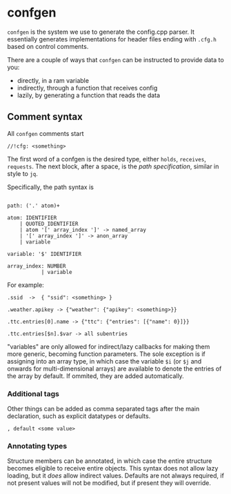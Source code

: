# confgen
 
`confgen` is the system we use to generate the config.cpp parser. It essentially generates implementations for header files ending with `.cfg.h` based
on control comments.

There are a couple of ways that `confgen` can be instructed to provide data to you:

- directly, in a ram variable
- indirectly, through a function that receives config
- lazily, by generating a function that reads the data

## Comment syntax

All `confgen` comments start

```
//!cfg: <something>
```

The first word of a confgen is the desired type, either `holds`, `receives`, `requests`. The next block, after a space, is the _path specification_, similar in
style to `jq`.

Specifically, the path syntax is

```ebnf

path: ('.' atom)+

atom: IDENTIFIER
    | QUOTED_IDENTIFIER
    | atom '[' array_index ']' -> named_array
    | '[' array_index ']' -> anon_array
    | variable

variable: '$' IDENTIFIER

array_index: NUMBER
           | variable

```

For example:

```
.ssid  ->  { "ssid": <something> }

.weather.apikey -> {"weather": {"apikey": <something>}}

.ttc.entries[0].name -> {"ttc": {"entries": [{"name": 0}]}}

.ttc.entries[$n].$var -> all subentries
```

"variables" are only allowed for indirect/lazy callbacks for making them more generic, becoming function parameters. The sole exception is if assigning into an array type, in which case
the variable `$i` (or `$j` and onwards for multi-dimensional arrays) are available to denote the entries of the array by default. If ommited, they are added automatically.

### Additional tags

Other things can be added as comma separated tags after the main declaration, such as explicit datatypes or defaults.

```
, default <some value>
```

### Annotating types

Structure members can be annotated, in which case the entire structure becomes eligible to receive entire objects. This syntax does not allow lazy loading, but it _does_ allow indirect
values. Defaults are not always required, if not present values will not be modified, but if present they will override.
